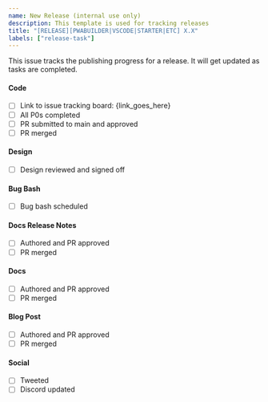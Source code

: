 ```yaml
---
name: New Release (internal use only)
description: This template is used for tracking releases
title: "[RELEASE][PWABUILDER|VSCODE|STARTER|ETC] X.X"
labels: ["release-task"]
---
```


<!-- 
This issue should only be created by a maintainer to track progress of a release. Link to sub-issues if approprite.

IMPORTANT: Make sure the title of this issue includes the product name (pwabuilder/vscode/starter/component/etc)
-->

This issue tracks the publishing progress for a release. It will get updated as tasks are completed.

#### Code
  - [ ] Link to issue tracking board: {link_goes_here}
  - [ ] All P0s completed
  - [ ] PR submitted to main and approved
  - [ ] PR merged

#### Design
  - [ ] Design reviewed and signed off

#### Bug Bash
  - [ ] Bug bash scheduled

#### Docs Release Notes
  - [ ] Authored and PR approved
  - [ ] PR merged

#### Docs
  - [ ] Authored and PR approved
  - [ ] PR merged

#### Blog Post
  - [ ] Authored and PR approved
  - [ ] PR merged

#### Social
  - [ ] Tweeted
  - [ ] Discord updated
